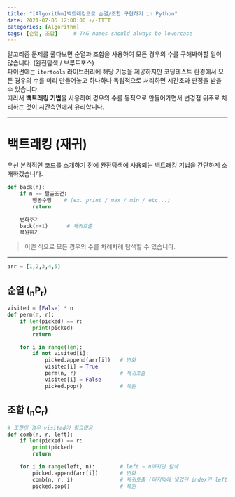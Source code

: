 ```yaml
---
title: "[Algorithm]백트래킹으로 순열/조합 구현하기 in Python"
date: 2021-07-05 12:00:00 +/-TTTT
categories: [Algorithm]
tags: [순열, 조합]     # TAG names should always be lowercase
---
```

알고리즘 문제를 풀다보면 순열과 조합을 사용하여 모든 경우의 수를 구해봐야할 일이 많습니다. (완전탐색 / 브루트포스)  
파이썬에는 `itertools` 라이브러리에 해당 기능을 제공하지만 코딩테스트 환경에서 모든 경우의 수를 미리 만들어놓고 하나하나 독립적으로 처리하면 시간초과 판정을 받을 수 있습니다.  
따라서 **백트래킹 기법**을 사용하여 경우의 수를 동적으로 만들어가면서 변경점 위주로 처리하는 것이 시간측면에서 유리합니다.

---
# 백트래킹 (재귀)
우선 본격적인 코드를 소개하기 전에 완전탐색에 사용되는 백트래킹 기법을 간단하게 소개하겠습니다.
```python
def back(n):
    if n == 탈출조건:
        행동수행    # (ex. print / max / min / etc...)
        return

    변화주기
    back(n+1)      # 재귀호출
    복원하기
```

> 이런 식으로 모든 경우의 수를 차례차례 탐색할 수 있습니다.

---
```python
arr = [1,2,3,4,5]
```
## 순열 (<sub>n</sub>P<sub>r</sub>)
```python
visited = [False] * n
def perm(n, r):
    if len(picked) == r:
        print(picked)
        return

    for i in range(len):
        if not visited[i]:
            picked.append(arr[i])   # 변화
            visited[i] = True
            perm(n, r)              # 재귀호출
            visited[i] = False
            picked.pop()            # 복원
```

## 조합 (<sub>n</sub>C<sub>r</sub>)
```python
# 조합의 경우 visited가 필요없음
def comb(n, r, left):
    if len(picked) == r:
        print(picked)
        return

    for i in range(left, n):        # left ~ n까지만 탐색
        picked.append(arr[i])       # 변화
        comb(n, r, i)               # 재귀호출 (마지막에 넣었던 index가 left가 된다.)
        picked.pop()                # 복원
```


